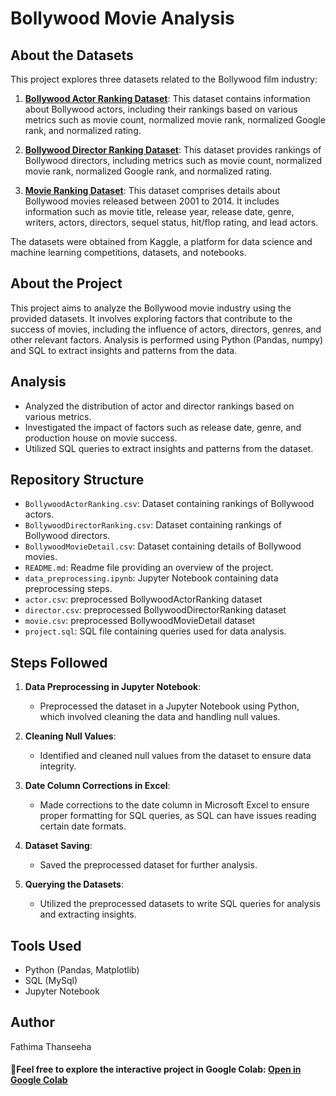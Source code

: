 # Bollywood Movie Analysis

## About the Datasets

This project explores three datasets related to the Bollywood film industry:

1. **[Bollywood Actor Ranking Dataset](https://github.com/FathimaThan/Bollywood_movie_analysis/blob/main/BollywoodActorRanking.csv)**: This dataset contains information about Bollywood actors, including their rankings based on various metrics such as movie count, normalized movie rank, normalized Google rank, and normalized rating.

2. **[Bollywood Director Ranking Dataset](https://github.com/FathimaThan/Bollywood_movie_analysis/blob/main/BollywoodDirectorRanking.csv)**: This dataset provides rankings of Bollywood directors, including metrics such as movie count, normalized movie rank, normalized Google rank, and normalized rating.

3. **[Movie Ranking Dataset](https://github.com/FathimaThan/Bollywood_movie_analysis/blob/main/BollywoodMovieDetail.csv)**: This dataset comprises details about Bollywood movies released between 2001 to 2014. It includes information such as movie title, release year, release date, genre, writers, actors, directors, sequel status, hit/flop rating, and lead actors.

The datasets were obtained from Kaggle, a platform for data science and machine learning competitions, datasets, and notebooks.

## About the Project

This project aims to analyze the Bollywood movie industry using the provided datasets. It involves exploring factors that contribute to the success of movies, including the influence of actors, directors, genres, and other relevant factors. Analysis is performed using Python (Pandas, numpy) and SQL to extract insights and patterns from the data.

## Analysis

- Analyzed the distribution of actor and director rankings based on various metrics.
- Investigated the impact of factors such as release date, genre, and production house on movie success.
- Utilized SQL queries to extract insights and patterns from the dataset.

## Repository Structure

- `BollywoodActorRanking.csv`: Dataset containing rankings of Bollywood actors.
- `BollywoodDirectorRanking.csv`: Dataset containing rankings of Bollywood directors.
- `BollywoodMovieDetail.csv`: Dataset containing details of Bollywood movies.
- `README.md`: Readme file providing an overview of the project.
- `data_preprocessing.ipynb`: Jupyter Notebook containing data preprocessing steps.
- `actor.csv`: preprocessed BollywoodActorRanking dataset
- `director.csv`: preprocessed BollywoodDirectorRanking dataset
- `movie.csv`: preprocessed BollywoodMovieDetail dataset
- `project.sql`: SQL file containing queries used for data analysis.

## Steps Followed

1. **Data Preprocessing in Jupyter Notebook**: 
   - Preprocessed the dataset in a Jupyter Notebook using Python, which involved cleaning the data and handling null values.

2. **Cleaning Null Values**:
   - Identified and cleaned null values from the dataset to ensure data integrity.

3. **Date Column Corrections in Excel**:
   - Made corrections to the date column in Microsoft Excel to ensure proper formatting for SQL queries, as SQL can have issues reading certain date formats. 

4. **Dataset Saving**:
   - Saved the preprocessed dataset for further analysis.

5. **Querying the Datasets**:
   - Utilized the preprocessed datasets to write SQL queries for analysis and extracting insights.

## Tools Used

- Python (Pandas, Matplotlib)
- SQL (MySql)
- Jupyter Notebook

## Author

Fathima Thanseeha

#### 🚀Feel free to explore the interactive project in Google Colab: [Open in Google Colab](https://colab.research.google.com/drive/1YMUNSA_BZMMNac1Y1Zegwyxr60YT-dgW#scrollTo=df13baa7)


